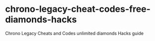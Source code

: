 # chrono-legacy-cheat-codes-free-diamonds-hacks
Chrono Legacy Cheats and Codes unlimited diamonds Hacks guide
